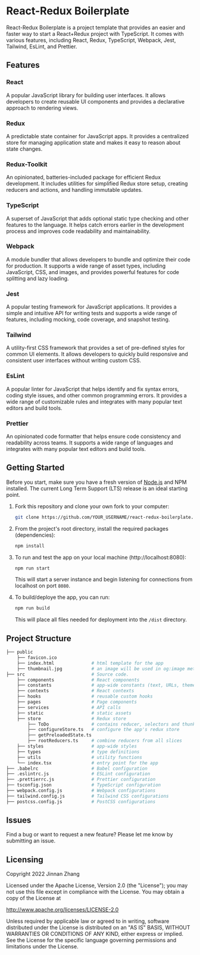 # React-Redux Boilerplate

React-Redux Boilerplate is a project template that provides an easier and faster way to start a React+Redux project with TypeScript. It comes with various features, including React, Redux, TypeScript, Webpack, Jest, Tailwind, EsLint, and Prettier.

## Features
### React
A popular JavaScript library for building user interfaces. It allows developers to create reusable UI components and provides a declarative approach to rendering views.

### Redux
A predictable state container for JavaScript apps. It provides a centralized store for managing application state and makes it easy to reason about state changes.

### Redux-Toolkit
An opinionated, batteries-included package for efficient Redux development. It includes utilities for simplified Redux store setup, creating reducers and actions, and handling immutable updates.

### TypeScript
A superset of JavaScript that adds optional static type checking and other features to the language. It helps catch errors earlier in the development process and improves code readability and maintainability.

### Webpack
A module bundler that allows developers to bundle and optimize their code for production. It supports a wide range of asset types, including JavaScript, CSS, and images, and provides powerful features for code splitting and lazy loading.

### Jest
A popular testing framework for JavaScript applications. It provides a simple and intuitive API for writing tests and supports a wide range of features, including mocking, code coverage, and snapshot testing.

### Tailwind
A utility-first CSS framework that provides a set of pre-defined styles for common UI elements. It allows developers to quickly build responsive and consistent user interfaces without writing custom CSS.

### EsLint
A popular linter for JavaScript that helps identify and fix syntax errors, coding style issues, and other common programming errors. It provides a wide range of customizable rules and integrates with many popular text editors and build tools.

### Prettier
An opinionated code formatter that helps ensure code consistency and readability across teams. It supports a wide range of languages and integrates with many popular text editors and build tools.

## Getting Started
Before you start, make sure you have a fresh version of [Node.js](https://nodejs.org/en/) and NPM installed. The current Long Term Support (LTS) release is an ideal starting point.

1. Fork this repository and clone your own fork to your computer: 
    ```sh
    git clone https://github.com/YOUR_USERNAME/react-redux-boilerplate.git
    ```


2. From the project's root directory, install the required packages (dependencies):

    ```sh
    npm install
    ```

3. To run and test the app on your local machine (http://localhost:8080):

    ```sh
    npm run start
    ```

    This will start a server instance and begin listening for connections from localhost on port `8080`.

4. To build/deploye the app, you can run:

    ```sh
    npm run build
    ```

    This will place all files needed for deployment into the `/dist` directory.

## Project Structure

```sh
├── public  
    ├── favicon.ico
    ├── index.html              # html template for the app
    ├── thumbnail.jpg           # an image will be used in og:image meta tag
├── src                         # Source code.
    ├── components              # React components
    ├── constants               # app-wide constants (text, URLs, themes and etc)
    ├── contexts                # React contexts
    ├── hooks                   # reusable custom hooks
    ├── pages                   # Page components
    ├── services                # API calls
    ├── static                  # static assets
    ├── store                   # Redux store
        ├── ToDo                # contains reducer, selectors and thunks for ToDo "slice" of the redux store
        ├── configureStore.ts   # configure the app's redux store
        ├── getPreloadedState.ts 
        ├── rootReducers.ts     # combine reducers from all slices
    ├── styles                  # app-wide styles
    ├── types                   # type definitions
    ├── utils                   # utility functions
    └── index.tsx               # entry point for the app
├── .babelrc                    # Babel configuration
├── .eslintrc.js                # ESLint configuration
├── .prettierrc.js              # Prettier configuration
├── tsconfig.json               # TypeScript configuration
├── webpack.config.js           # Webpack configurations
├── tailwind.config.js          # Tailwind CSS configurations
├── postcss.config.js           # PostCSS configurations
```

## Issues
Find a bug or want to request a new feature? Please let me know by submitting an issue.

## Licensing
Copyright 2022 Jinnan Zhang

Licensed under the Apache License, Version 2.0 (the "License");
you may not use this file except in compliance with the License.
You may obtain a copy of the License at

   http://www.apache.org/licenses/LICENSE-2.0

Unless required by applicable law or agreed to in writing, software
distributed under the License is distributed on an "AS IS" BASIS,
WITHOUT WARRANTIES OR CONDITIONS OF ANY KIND, either express or implied.
See the License for the specific language governing permissions and
limitations under the License.